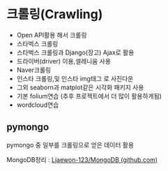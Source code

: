 # 크롤링(Crawling)

- Open API활용 해서 크롤링
- 스타벅스 크롤링
- 스타벅스 크롤링과 Django(장고) Ajax로 활용
- 드라이버(driver) 이용,셀레니움 사용
- Naver크롤링
- 인스타 크롤링,및 인스타 img태그 로 사진다운
- 그외 seaborn과 matplot같은 시각화 패키지 사용
- 기본 folium연습 (추후 프로젝트에서 더 많이 활용하게됨)
- wordcloud연습



## pymongo

pymongo 중 일부를 크롤링으로 얻은 데이터 활용

MongoDB정리 : [Ljaewon-123/MongoDB (github.com)](https://github.com/Ljaewon-123/MongoDB)

